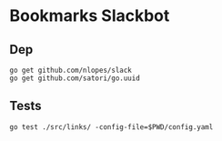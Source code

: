 # Bookmarks Slackbot

## Dep

```
go get github.com/nlopes/slack
go get github.com/satori/go.uuid
````

## Tests

```
go test ./src/links/ -config-file=$PWD/config.yaml
```
